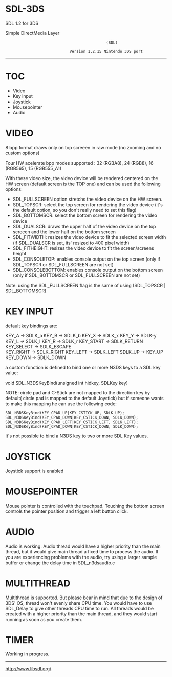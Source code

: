 # SDL-3DS
SDL 1.2 for 3DS

   Simple DirectMedia Layer

												(SDL)

                                Version 1.2.15 Nintendo 3DS port
---

TOC
============
- Video
- Key input
- Joystick
- Mousepointer
- Audio

VIDEO
============

8 bpp format draws only on top screeen in raw mode (no zooming and no custom options)

Four HW acelerate bpp modes supported : 32 (RGBA8), 24 (RGB8), 16 (RGB565), 15 (RGB555_A1)

With these video size, the video device will be rendered centered on the HW screen (default screen is the TOP one) and can be used the following options:

- SDL_FULLSCREEN option stretchs the video device on the HW screen.
- SDL_TOPSCR: select the top screen for rendering the video device (it's the default option, so you don't really need to set this flag)
- SDL_BOTTOMSCR: select the bottom screen for rendering the video device
- SDL_DUALSCR: draws the upper half of the video device on the top screeen and the lower half on the bottom screen
- SDL_FITWIDTH: resizes the video device to fit the selected screen width (if SDL_DUALSCR is set, its' resized to 400 pixel width)
- SDL_FITHEIGHT: resizes the video device to fit the screen/screens height
- SDL_CONSOLETOP: enables console output on the top screen (only if SDL_TOPSCR or SDL_FULLSCREEN are not set)  
- SDL_CONSOLEBOTTOM: enables console output on the bottom screen (only if SDL_BOTTOMSCR or SDL_FULLSCREEN are not set)

Note: using the SDL_FULLSCREEN flag is the same of using (SDL_TOPSCR | SDL_BOTTOMSCR) 

KEY INPUT
============
default key bindings are:

 KEY_A -> SDLK_a
 KEY_B -> SDLK_b
 KEY_X -> SDLK_x
 KEY_Y -> SDLK-y
 KEY_L -> SDLK_l
 KEY_R -> SDLK_r
 KEY_START -> SDLK_RETURN
 KEY_SELECT -> SDLK_ESCAPE  
 KEY_RIGHT -> SDLK_RIGHT
 KEY_LEFT -> SDLK_LEFT
 SDLK_UP -> KEY_UP
 KEY_DOWN -> SDLK_DOWN
 
a custom function is defined to bind one or more N3DS keys to a SDL key value:

 void SDL_N3DSKeyBind(unsigned int hidkey, SDLKey key)

NOTE: circle pad and C-Stick are not mapped to the direction key by default( circle pad is mapped to the default Joystick) but if someone wants to make this mapping he can use the following code:
	
	SDL_N3DSKeyBind(KEY_CPAD_UP|KEY_CSTICK_UP, SDLK_UP);
	SDL_N3DSKeyBind(KEY_CPAD_DOWN|KEY_CSTICK_DOWN, SDLK_DOWN);
	SDL_N3DSKeyBind(KEY_CPAD_LEFT|KEY_CSTICK_LEFT, SDLK_LEFT);
	SDL_N3DSKeyBind(KEY_CPAD_DOWN|KEY_CSTICK_DOWN, SDLK_DOWN);

It's not possible to bind a N3DS key to two or more SDL Key values.

JOYSTICK
============

Joystick support is enabled


MOUSEPOINTER
============

Mouse pointer is controlled with the touchpad. Touching the bottom screen controls the pointer position and trigger a left button click.


AUDIO
============

Audio is working. Audio thread would have a higher priority than the main thread, but it would give main thread a fixed time to process the audio. If you are experiencing problems with the audio, try using a larger sample buffer or change the delay time in SDL_n3dsaudio.c

MULTITHREAD
============

Multithread is supported. But please bear in mind that due to the design of 3DS' OS, thread won't evenly share CPU time. You would have to use SDL_Delay to give other threads CPU time to run. All threads would be created with a higher priority than the main thread, and they would start running as soon as you create them.

TIMER
============

Working in progress.

---
http://www.libsdl.org/
